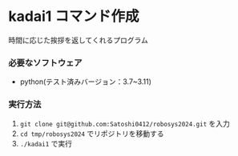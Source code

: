 # kadai1 コマンド作成
時間に応じた挨拶を返してくれるプログラム

### 必要なソフトウェア
* python(テスト済みバージョン：3.7~3.11)

### 実行方法  
1. `git clone git@github.com:Satoshi0412/robosys2024.git`
を入力
2. `cd tmp/robosys2024`
でリポジトリを移動する
3. `./kadai1`
で実行
